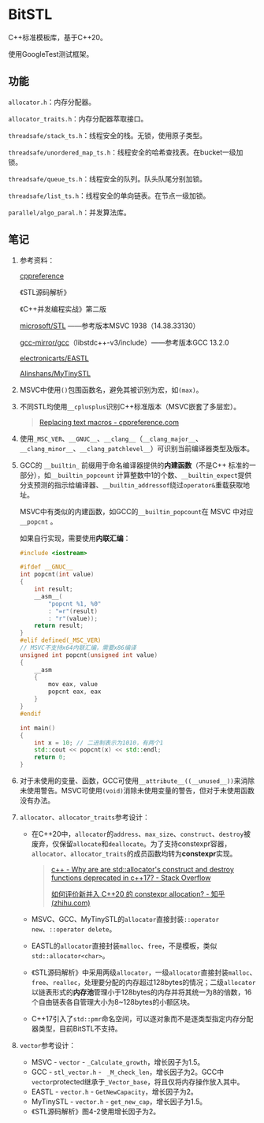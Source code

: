 # BitSTL

C++标准模板库，基于C++20。

使用GoogleTest测试框架。

## 功能

`allocator.h`：内存分配器。

`allocator_traits.h`：内存分配器萃取接口。

`threadsafe/stack_ts.h`：线程安全的栈。无锁，使用原子类型。

`threadsafe/unordered_map_ts.h`：线程安全的哈希查找表。在bucket一级加锁。

`threadsafe/queue_ts.h`：线程安全的队列。队头队尾分别加锁。

`threadsafe/list_ts.h`：线程安全的单向链表。在节点一级加锁。

`parallel/algo_paral.h`：并发算法库。

## 笔记

1. 参考资料：

   [cppreference](https://en.cppreference.com/w/)

   《STL源码解析》

   《C++并发编程实战》第二版

   [microsoft/STL](https://github.com/microsoft/STL) ——参考版本MSVC 1938（14.38.33130）

   [gcc-mirror/gcc](https://github.com/gcc-mirror/gcc)（libstdc++-v3/include）——参考版本GCC 13.2.0

   [electronicarts/EASTL](https://github.com/electronicarts/EASTL)

   [Alinshans/MyTinySTL](https://github.com/Alinshans/MyTinySTL)

2. MSVC中使用`()`包围函数名，避免其被识别为宏，如`(max)`。

3. 不同STL均使用`__cplusplus`识别C++标准版本（MSVC嵌套了多层宏）。

   > [Replacing text macros - cppreference.com](https://en.cppreference.com/w/cpp/preprocessor/replace#Predefined_macros)

4. 使用`_MSC_VER`、`__GNUC__`、`__clang__`（`__clang_major__`、`__clang_minor__`、`__clang_patchlevel__`）可识别当前编译器类型及版本。

5. GCC的 `__builtin_` 前缀用于命名编译器提供的**内建函数**（不是C++ 标准的一部分），如`__builtin_popcount` 计算整数中1的个数、`__builtin_expect`提供分支预测的指示给编译器、`__builtin_addressof`绕过`operator&`重载获取地址。

   MSVC中有类似的内建函数，如GCC的`__builtin_popcount`在 MSVC 中对应 `__popcnt` 。

   如果自行实现，需要使用**内联汇编**：

   ```c++
   #include <iostream>
   
   #ifdef __GNUC__
   int popcnt(int value)
   {
       int result;
       __asm__(
           "popcnt %1, %0"
           : "=r"(result)
           : "r"(value));
       return result;
   }
   #elif defined(_MSC_VER)
   // MSVC不支持x64内联汇编，需要x86编译
   unsigned int popcnt(unsigned int value)
   {
       __asm
       {
           mov eax, value
           popcnt eax, eax
       }
   }
   #endif
   
   int main()
   {
       int x = 10; // 二进制表示为1010，有两个1
       std::cout << popcnt(x) << std::endl;
       return 0;
   }
   ```

6. 对于未使用的变量、函数，GCC可使用`__attribute__((__unused__))`来消除未使用警告。MSVC可使用`(void)`消除未使用变量的警告，但对于未使用函数没有办法。

7. `allocator`、`allocator_traits`参考设计：

   - 在C++20中，`allocator`的`address`、`max_size`、`construct`、`destroy`被废弃，仅保留`allocate`和`deallocate`。为了支持constexpr容器，`allocator`、`allocator_traits`的成员函数均转为**constexpr**实现。

     > [c++ - Why are are std::allocator's construct and destroy functions deprecated in c++17? - Stack Overflow](https://stackoverflow.com/questions/39414610/why-are-are-stdallocators-construct-and-destroy-functions-deprecated-in-c17)
     >
     > [如何评价新并入 C++20 的 constexpr allocation? - 知乎 (zhihu.com)](https://www.zhihu.com/question/336059175)

   - MSVC、GCC、MyTinySTL的`allocator`直接封装`::operator new`、`::operator delete`。

   - EASTL的`allocator`直接封装`malloc`、`free`，不是模板，类似`std::allocator<char>`。

   - 《STL源码解析》中采用两级`allocator`，一级`allocator`直接封装`malloc`、`free`、`realloc`，处理要分配的内存超过128bytes的情况；二级`allocator`以链表形式的**内存池**管理小于128bytes的内存并将其统一为8的倍数，16个自由链表各自管理大小为8\~128bytes的小额区块。

   - C++17引入了`std::pmr`命名空间，可以逐对象而不是逐类型指定内存分配器类型，目前BitSTL不支持。

8. `vector`参考设计：

   - MSVC - `vector` - `_Calculate_growth`，增长因子为1.5。
   - GCC - `stl_vector.h`  - ` _M_check_len`，增长因子为2。GCC中`vector`protected继承于`_Vector_base`，将且仅将内存操作放入其中。
   - EASTL - `vector.h` - `GetNewCapacity`，增长因子为2。
   - MyTinySTL - `vector.h` - `get_new_cap`，增长因子为1.5。
   - 《STL源码解析》图4-2使用增长因子为2。
